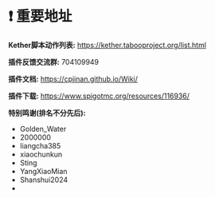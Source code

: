 # ❗ 重要地址

**Kether脚本动作列表:** https://kether.tabooproject.org/list.html

**插件反馈交流群:** 704109949

**插件文档:** https://cpjinan.github.io/Wiki/

**插件下载:** https://www.spigotmc.org/resources/116936/

**特别鸣谢(排名不分先后):**

- Golden_Water
- 2000000
- liangcha385
- xiaochunkun
- Sting
- YangXiaoMian
- Shanshui2024
- 
